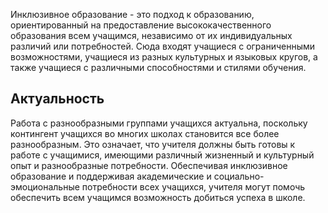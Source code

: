 Инклюзивное образование - это подход к образованию, ориентированный на предоставление высококачественного образования всем учащимся, независимо от их индивидуальных различий или потребностей. Сюда входят учащиеся с ограниченными возможностями, учащиеся из разных культурных и языковых кругов, а также учащиеся с различными способностями и стилями обучения.

## Актуальность

Работа с разнообразными группами учащихся актуальна, поскольку контингент учащихся во многих школах становится все более разнообразным. Это означает, что учителя должны быть готовы к работе с учащимися, имеющими различный жизненный и культурный опыт и разнообразные потребности. Обеспечивая инклюзивное образование и поддерживая академические и социально-эмоциональные потребности всех учащихся, учителя могут помочь обеспечить всем учащимся возможность добиться успеха в школе.